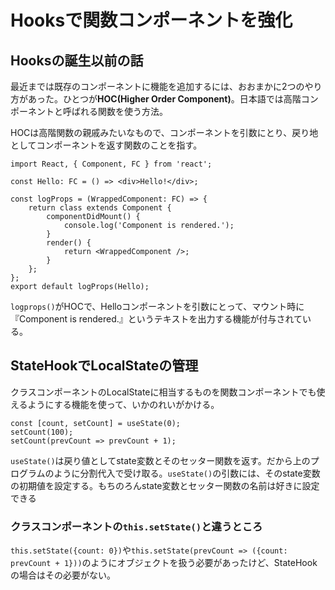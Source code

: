 # Hooksで関数コンポーネントを強化

## Hooksの誕生以前の話
最近までは既存のコンポーネントに機能を追加するには、おおまかに2つのやり方があった。ひとつが**HOC(Higher Order Component)**。日本語では高階コンポーネントと呼ばれる関数を使う方法。

HOCは高階関数の親戚みたいなもので、コンポーネントを引数にとり、戻り地としてコンポーネントを返す関数のことを指す。

```tsx: hoc.tsx
import React, { Component, FC } from 'react';

const Hello: FC = () => <div>Hello!</div>;

const logProps = (WrappedComponent: FC) => {
    return class extends Component {
        componentDidMount() {
            console.log('Component is rendered.');
        }
        render() {
            return <WrappedComponent />;
        }
    };
};
export default logProps(Hello);
```

`logprops()`がHOCで、Helloコンポーネントを引数にとって、マウント時に『Component is rendered.』というテキストを出力する機能が付与されている。


## StateHookでLocalStateの管理
クラスコンポーネントのLocalStateに相当するものを関数コンポーネントでも使えるようにする機能を使って、いかのれいがかける。

```tsx: localstate.tsx
const [count, setCount] = useState(0);
setCount(100);
setCount(prevCount => prevCount + 1);
```

`useState()`は戻り値としてstate変数とそのセッター関数を返す。だから上のプログラムのように分割代入で受け取る。`useState()`の引数には、そのstate変数の初期値を設定する。もちのろんstate変数とセッター関数の名前は好きに設定できる

### クラスコンポーネントの`this.setState()`と違うところ
`this.setState({count: 0})`や`this.setState(prevCount => ({count: prevCount + 1}))`のようにオブジェクトを扱う必要があったけど、StateHookの場合はその必要がない。



